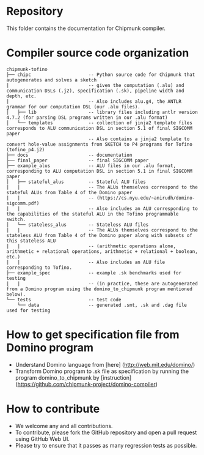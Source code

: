 # Repository

This folder contains the documentation for Chipmunk compiler.

# Compiler source code organization

```
chipmunk-tofino
├── chipc                     -- Python source code for Chipmunk that autogenerates and solves a sketch
|                             -- given the computation (.alu) and communication DSLs (.j2), specification (.sk), pipeline width and depth, etc.
|                             -- Also includes alu.g4, the ANTLR grammar for our computation DSL (our .alu files).
│   ├── lib                   -- library files including antlr version 4.7.2 (for parsing DSL programs written in our .alu format)
│   └── templates             -- collection of jinja2 template files corresponds to ALU communication DSL in section 5.1 of final SIGCOMM paper
                              -- Also contains a jinja2 template to convert hole-value assignments from SKETCH to P4 programs for Tofino (tofino_p4.j2)
├── docs                      -- documentation
├── final_paper               -- final SIGCOMM paper
├── example_alus              -- ALU files in our .alu format, corresponding to ALU computation DSL in section 5.1 in final SIGCOMM paper
│   ├── stateful_alus         -- Stateful ALU files
|   |                         -- The ALUs themselves correspond to the stateful ALUs from Table 4 of the Domino paper
|   |                         -- (https://cs.nyu.edu/~anirudh/domino-sigcomm.pdf)
|   |                         -- Also includes an ALU corresponding to the capabilities of the stateful ALU in the Tofino programmable switch.
│   └── stateless_alus        -- Stateless ALU files
|   |                         -- The ALUs themselves correspond to the stateless ALU from Table 4 of the Domino paper along with subsets of this stateless ALU
|   |                         -- (arithmetic operations alone, arithmetic + relational operations, arithmetic + relational + boolean, etc.)
|   |                         -- Also includes an ALU file corresponding to Tofino.
├── example_spec              -- example .sk benchmarks used for testing
|   |                         -- (in practice, these are autogenerated from a Domino program using the domino_to_chipmunk program mentioned below).
└── tests                     -- test code
    └── data                  -- generated .smt, .sk and .dag file used for testing
```

# How to get specification file from Domino program

* Understand Domino language from [here] (http://web.mit.edu/domino/)
* Transform Domino program to .sk file as specification by running the program domino_to_chipmunk by [instruction] (https://github.com/chipmunk-project/domino-compiler)


# How to contribute

* We welcome any and all contributions.
* To contribute, please fork the GitHub repository and open a pull request using GitHub Web UI.
* Please try to ensure that it passes as many regression tests as possible.
